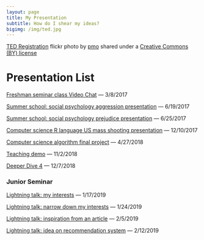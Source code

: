 ```yaml
---
layout: page
title: My Presentation
subtitle: How do I shear my ideas?
bigimg: /img/ted.jpg
---
```


<a title="TED Registration" href="https://flickr.com/photos/pmo/413424395">TED Registration</a> flickr photo by <a href="https://flickr.com/people/pmo">pmo</a> shared under a <a href="https://creativecommons.org/licenses/by/2.0/">Creative Commons (BY) license</a>

# Presentation List

[Freshman seminar class Video Chat](presentations/videoChat_2017.html) &mdash; 3/8/2017

[Summer school: social psychology aggression presentation](presentations/Aggression_2017_Summer.html) &mdash; 6/19/2017

[Summer school: social psychology prejudice presentation](presentations/Prejudice_2017_Summer.html) &mdash; 6/25/2017

[Computer science R language US mass shooting presentation](us_mass_shooting.html) &mdash; 12/10/2017

[Computer science algorithm final project](presentations/cs250.html) &mdash; 4/27/2018

[Teaching demo](presentations/edu_teaching_demo.html) &mdash; 11/2/2018

[Deeper Dive 4](presentations/edu_cross_compare.html) &mdash; 12/7/2018

### Junior Seminar

[Lightning talk: my interests](presentations/cs_interests.html) &mdash; 1/17/2019

[Lightning talk: narrow down my interests](presentations/interests_narrow.html) &mdash; 1/24/2019

[Lightning talk: inspiration from an article](presentations/article_research.html) &mdash; 2/5/2019

[Lightning talk: idea on recommendation system](presentations/topN.html) &mdash; 2/12/2019
